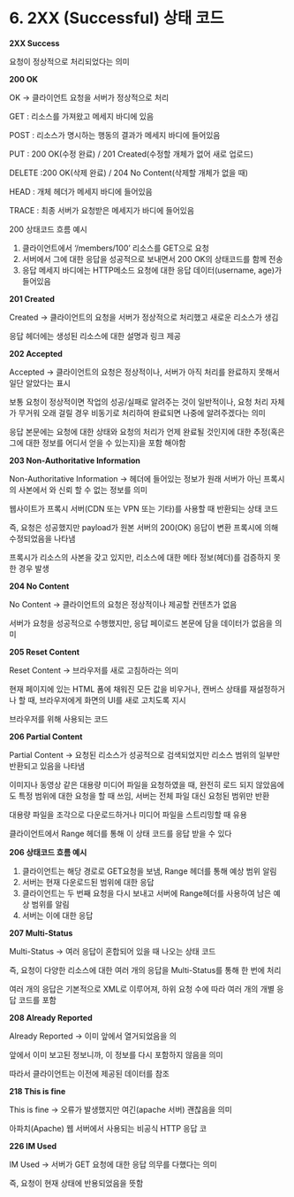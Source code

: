 # 6. 2XX (Successful) 상태 코드

**2XX Success**

요청이 정상적으로 처리되었다는 의미

**200 OK**

OK → 클라이언트 요청을 서버가 정상적으로 처리

GET : 리소스를 가져왔고 메세지 바디에 있음

POST : 리소스가 명시하는 행동의 결과가 메세지 바디에 들어있음

PUT : 200 OK(수정 완료) / 201 Created(수정할 개체가 없어 새로 업로드)

DELETE  :200 OK(삭제 완료) / 204 No Content(삭제할 개체가 없을 때)

HEAD : 개체 헤더가 메세지 바디에 들어있음

TRACE : 최종 서버가 요청받은 메세지가 바디에 들어있음

200 상태코드 흐름 예시

1. 클라이언트에서 ‘/members/100’ 리소스를  GET으로 요청
2. 서버에서 그에 대한 응답을 성공적으로 보내면서 200 OK의 상태코드를 함께 전송
3. 응답 메세지 바디에는 HTTP메소드 요청에 대한 응답 데이터(username, age)가 들어있음

**201 Created**

Created → 클라이언트의 요청을 서버가 정상적으로 처리했고 새로운 리소스가 생김

응답 헤더에는 생성된 리소스에 대한 설명과 링크 제공

**202 Accepted**

Accepted → 클라이언트의 요청은 정상적이나, 서버가 아직 처리를 완료하지 못해서 일단 알았다는 표시

보통 요청이 정상적이면 작업의 성공/실패로 알려주는 것이 일반적이나, 요청 처리 자체가 무거워 오래 걸릴 경우 비동기로 처리하여 완료되면 나중에 알려주겠다는 의미

응답 본문에는 요청에 대한 상태와 요청의 처리가 언제 완료될 것인지에 대한 추정(혹은 그에 대한 정보를 어디서 얻을 수 있는지)을 포함 해야함

**203 Non-Authoritative Information**

Non-Authoritative Information → 헤더에 들어있는 정보가 원래 서버가 아닌 프록시의 사본에서 와 신뢰 할 수 없는 정보를 의미

웹사이트가 프록시 서버(CDN 또는 VPN 또는 기타)를 사용할 때 반환되는 상태 코드

즉, 요청은 성공했지만 payload가 원본 서버의 200(OK) 응답이 변환 프록시에 의해 수정되었음을 나타냄

프록시가 리소스의 사본을 갖고 있지만, 리소스에 대한 메타 정보(헤더)를 검증하지 못한 경우 발생

**204 No Content**

No Content → 클라이언트의 요청은 정상적이나 제공할 컨텐츠가 없음

서버가 요청을 성공적으로 수행했지만, 응답 페이로드 본문에 담을 데이터가 없음을 의미

**205 Reset Content**

Reset Content → 브라우저를 새로 고침하라는 의미

현재 페이지에 있는 HTML 폼에 채워진 모든 값을 비우거나, 캔버스 상태를 재설정하거나 할 때, 브라우저에게 화면의 UI를 새로 고치도록 지시

브라우저를 위해 사용되는 코드

**206 Partial Content**

Partial Content → 요청된 리소스가 성공적으로 검색되었지만 리소스 범위의 일부만 반환되고 있음을 나타냄

이미지나 동영상 같은 대용량 미디어 파일을 요청하였을 때, 완전히 로드 되지 않았음에도 특정 범위에 대한 요청을 할 때 쓰임, 서버는 전체 파일 대신 요청된 범위만 반환

대용량 파일을 조각으로 다운로드하거나 미디어 파일을 스트리밍할 때 유용

클라이언트에서 Range 헤더를 통해 이 상태 코드를 응답 받을 수 있다

**206 상태코드 흐름 예시**

1. 클라이언트는 해당 경로로 GET요청을 보냄, Range 헤더를 통해 예상 범위 알림
2. 서버는 현재 다운로드된 범위에 대한 응답
3. 클라이언트는 두 번째 요청을 다시 보내고 서버에 Range헤더를 사용하여 남은 예상 범위를 알림
4. 서버는 이에 대한 응답

**207 Multi-Status**

Multi-Status → 여러 응답이 혼합되어 있을 때 나오는 상태 코드

즉, 요청이 다양한 리소스에 대한 여러 개의 응답을 Multi-Status를 통해 한 번에 처리

여러 개의 응답은 기본적으로 XML로 이루어져, 하위 요청 수에 따라 여러 개의 개별 응답 코드를 포함

**208 Already Reported**

Already Reported → 이미 앞에서 열거되었음을 의

앞에서 이미 보고된 정보니까, 이 정보를 다시 포함하지 않음을 의미

따라서 클라이언트는 이전에 제공된 데이터를 참조

**218 This is fine**

This is fine → 오류가 발생했지만 여긴(apache 서버) 괜찮음을 의미

아파치(Apache) 웹 서버에서 사용되는 비공식 HTTP 응답 코

**226 IM Used**

IM Used → 서버가 GET 요청에 대한 응답 의무를 다했다는 의미

즉, 요청이 현재 상태에 반용되었음을 뜻함